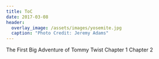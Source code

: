 ```yaml
---
title: ToC
date: 2017-03-08
header:
  overlay_image: /assets/images/yosemite.jpg
  caption: "Photo Credit: Jeremy Adams"
---
```


The First Big Adventure of Tommy Twist
Chapter 1
Chapter 2
